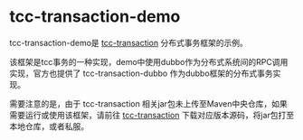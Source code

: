 # tcc-transaction-demo
tcc-transaction-demo是 [tcc-transaction](https://github.com/changmingxie/tcc-transaction) 分布式事务框架的示例。

该框架是tcc事务的一种实现，demo中使用dubbo作为分布式系统间的RPC调用实现，官方也提供了 tcc-transaction-dubbo 作为dubbo框架的分布式事务实现。

需要注意的是，由于 tcc-transaction 相关jar包未上传至Maven中央仓库，如果需要运行或使用该框架，请前往 [tcc-transaction](https://github.com/changmingxie/tcc-transaction) 下载对应版本源码，将jar包打至本地仓库，或者私服。